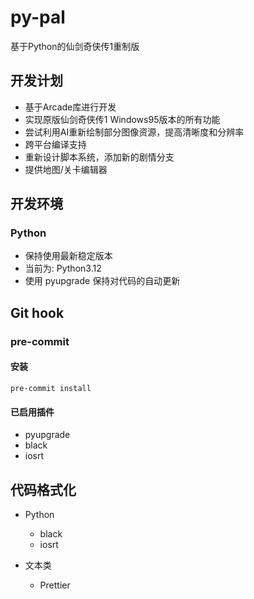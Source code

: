 # py-pal

基于Python的仙剑奇侠传1重制版

## 开发计划

- 基于Arcade库进行开发
- 实现原版仙剑奇侠传1 Windows95版本的所有功能
- 尝试利用AI重新绘制部分图像资源，提高清晰度和分辨率
- 跨平台编译支持
- 重新设计脚本系统，添加新的剧情分支
- 提供地图/关卡编辑器

## 开发环境

### Python

- 保持使用最新稳定版本
- 当前为: Python3.12
- 使用 pyupgrade 保持对代码的自动更新

## Git hook

### pre-commit

#### 安装

```shell
pre-commit install
```

#### 已启用插件

- pyupgrade
- black
- iosrt

## 代码格式化

- Python
  - black
  - iosrt

- 文本类
  - Prettier
